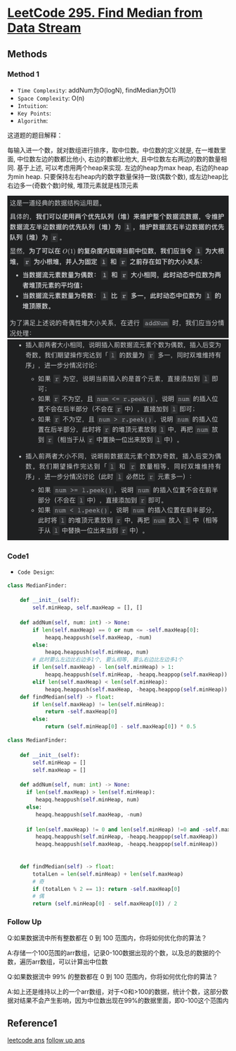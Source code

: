 # [LeetCode 295. Find Median from Data Stream](https://leetcode-cn.com/problems/find-median-from-data-stream/)

## Methods

### Method 1

* `Time Complexity`: addNum为O(logN), findMedian为O(1)
* `Space Complexity`: O(n)
* `Intuition`:
* `Key Points`:
* `Algorithm`:

这道题的题目解释：

每输入进一个数，就对数组进行排序，取中位数。中位数的定义就是, 在一堆数里面, 中位数左边的数都比他小, 右边的数都比他大, 且中位数左右两边的数的数量相同. 基于上述, 可以考虑用两个heap来实现. 左边的heap为max heap, 右边的heap为min heap. 只要保持左右heap内的数字数量保持一致(偶数个数), 或左边heap比右边多一(奇数个数)时候, 堆顶元素就是栈顶元素

![51](../../Image/51.png)
![50](../../Image/50.png)

### Code1

* `Code Design`:

```python
class MedianFinder:

    def __init__(self):
        self.minHeap, self.maxHeap = [], []

    def addNum(self, num: int) -> None:
        if len(self.maxHeap) == 0 or num <= -self.maxHeap[0]:
            heapq.heappush(self.maxHeap, -num)
        else:
            heapq.heappush(self.minHeap, num)
        # 此时要么左边比右边多1个, 要么相等, 要么右边比左边多1个
        if len(self.maxHeap) - len(self.minHeap) > 1:
            heapq.heappush(self.minHeap, -heapq.heappop(self.maxHeap))
        elif len(self.maxHeap) < len(self.minHeap):
            heapq.heappush(self.maxHeap, -heapq.heappop(self.minHeap))
    def findMedian(self) -> float:
        if len(self.maxHeap) != len(self.minHeap):
            return -self.maxHeap[0]
        else:
            return (self.minHeap[0] - self.maxHeap[0]) * 0.5

```

```python
class MedianFinder:

    def __init__(self):
        self.minHeap = []
        self.maxHeap = []

    def addNum(self, num: int) -> None:
      if len(self.maxHeap) > len(self.minHeap):
         heapq.heappush(self.minHeap, num)
      else:
         heapq.heappush(self.maxHeap, -num)

      if len(self.maxHeap) != 0 and len(self.minHeap) !=0 and -self.maxHeap[0] > self.minHeap[0]:
         heapq.heappush(self.minHeap, -heapq.heappop(self.maxHeap))
         heapq.heappush(self.maxHeap, -heapq.heappop(self.minHeap))


    def findMedian(self) -> float:
        totalLen = len(self.minHeap) + len(self.maxHeap)
        # 奇
        if (totalLen % 2 == 1): return -self.maxHeap[0]
        # 偶
        return (self.minHeap[0] - self.maxHeap[0]) / 2

```

### Follow Up

Q:如果数据流中所有整数都在 0 到 100 范围内，你将如何优化你的算法？

A:存储一个100范围的arr数组，记录0-100数据出现的个数，以及总的数据的个数，遍历arr数组，可以计算出中位数

Q:如果数据流中 99% 的整数都在 0 到 100 范围内，你将如何优化你的算法？

A:如上还是维持以上的一个arr数组，对于<0和>100的数据，统计个数，这部分数据对结果不会产生影响，因为中位数出现在99%的数据里面，即0-100这个范围内

## Reference1

[leetcode ans](https://leetcode-cn.com/problems/find-median-from-data-stream/solution/gong-shui-san-xie-jing-dian-shu-ju-jie-g-pqy8/)
[follow up ans](https://leetcode-cn.com/problems/find-median-from-data-stream/solution/zhong-wen-jing-dian-shu-ju-liu-de-zhong-btw2x/)
